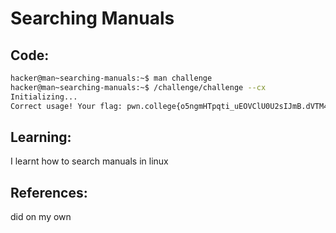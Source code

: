 # Searching Manuals
## Code:
```bash
hacker@man~searching-manuals:~$ man challenge
hacker@man~searching-manuals:~$ /challenge/challenge --cx
Initializing...
Correct usage! Your flag: pwn.college{o5ngmHTpqti_uEOVClU0U2sIJmB.dVTM4QDL5kDN0czW}

```
## Learning:
 I learnt how to search manuals in linux
## References:
 did on my own
